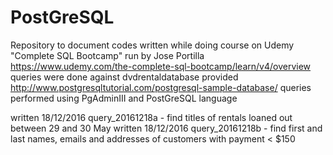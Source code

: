 # PostGreSQL

Repository to document codes written while doing course on Udemy "Complete SQL Bootcamp" run by Jose Portilla 
https://www.udemy.com/the-complete-sql-bootcamp/learn/v4/overview
queries were done against dvdrentaldatabase provided http://www.postgresqltutorial.com/postgresql-sample-database/
queries performed using PgAdminIII and PostGreSQL language

written 18/12/2016 query_20161218a - find titles of rentals loaned out between 29 and 30 May
written 18/12/2016 query_20161218b - find first and last names, emails and addresses of customers with payment < $150

